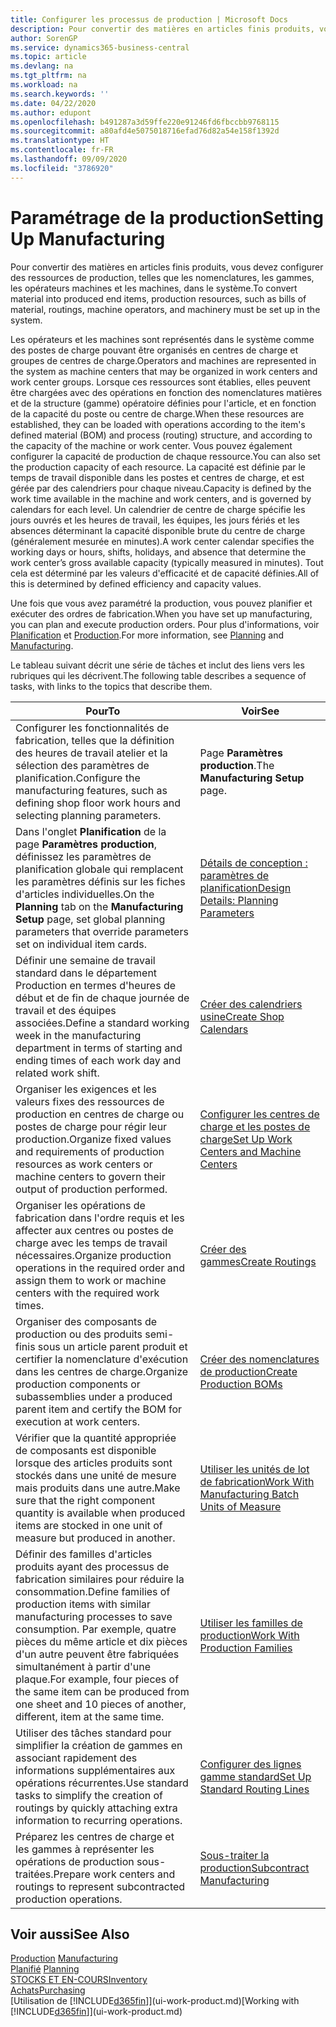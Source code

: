 ```yaml
---
title: Configurer les processus de production | Microsoft Docs
description: Pour convertir des matières en articles finis produits, vous devez configurer des ressources de production, telles que les nomenclatures, les gammes, les opérateurs machines et les machines, dans le système.
author: SorenGP
ms.service: dynamics365-business-central
ms.topic: article
ms.devlang: na
ms.tgt_pltfrm: na
ms.workload: na
ms.search.keywords: ''
ms.date: 04/22/2020
ms.author: edupont
ms.openlocfilehash: b491287a3d59ffe220e91246fd6fbccbb9768115
ms.sourcegitcommit: a80afd4e5075018716efad76d82a54e158f1392d
ms.translationtype: HT
ms.contentlocale: fr-FR
ms.lasthandoff: 09/09/2020
ms.locfileid: "3786920"
---
```

# <a name="setting-up-manufacturing"></a><span data-ttu-id="9e429-103">Paramétrage de la production</span><span class="sxs-lookup"><span data-stu-id="9e429-103">Setting Up Manufacturing</span></span>
<span data-ttu-id="9e429-104">Pour convertir des matières en articles finis produits, vous devez configurer des ressources de production, telles que les nomenclatures, les gammes, les opérateurs machines et les machines, dans le système.</span><span class="sxs-lookup"><span data-stu-id="9e429-104">To convert material into produced end items, production resources, such as bills of material, routings, machine operators, and machinery must be set up in the system.</span></span>

<span data-ttu-id="9e429-105">Les opérateurs et les machines sont représentés dans le système comme des postes de charge pouvant être organisés en centres de charge et groupes de centres de charge.</span><span class="sxs-lookup"><span data-stu-id="9e429-105">Operators and machines are represented in the system as machine centers that may be organized in work centers and work center groups.</span></span> <span data-ttu-id="9e429-106">Lorsque ces ressources sont établies, elles peuvent être chargées avec des opérations en fonction des nomenclatures matières et de la structure (gamme) opératoire définies pour l'article, et en fonction de la capacité du poste ou centre de charge.</span><span class="sxs-lookup"><span data-stu-id="9e429-106">When these resources are established, they can be loaded with operations according to the item's defined material (BOM) and process (routing) structure, and according to the capacity of the machine or work center.</span></span> <span data-ttu-id="9e429-107">Vous pouvez également configurer la capacité de production de chaque ressource.</span><span class="sxs-lookup"><span data-stu-id="9e429-107">You can also set the production capacity of each resource.</span></span> <span data-ttu-id="9e429-108">La capacité est définie par le temps de travail disponible dans les postes et centres de charge, et est gérée par des calendriers pour chaque niveau.</span><span class="sxs-lookup"><span data-stu-id="9e429-108">Capacity is defined by the work time available in the machine and work centers, and is governed by calendars for each level.</span></span> <span data-ttu-id="9e429-109">Un calendrier de centre de charge spécifie les jours ouvrés et les heures de travail, les équipes, les jours fériés et les absences déterminant la capacité disponible brute du centre de charge (généralement mesurée en minutes).</span><span class="sxs-lookup"><span data-stu-id="9e429-109">A work center calendar specifies the working days or hours, shifts, holidays, and absence that determine the work center’s gross available capacity (typically measured in minutes).</span></span> <span data-ttu-id="9e429-110">Tout cela est déterminé par les valeurs d'efficacité et de capacité définies.</span><span class="sxs-lookup"><span data-stu-id="9e429-110">All of this is determined by defined efficiency and capacity values.</span></span>  

<span data-ttu-id="9e429-111">Une fois que vous avez paramétré la production, vous pouvez planifier et exécuter des ordres de fabrication.</span><span class="sxs-lookup"><span data-stu-id="9e429-111">When you have set up manufacturing, you can plan and execute production orders.</span></span> <span data-ttu-id="9e429-112">Pour plus d'informations, voir [Planification](production-planning.md) et [Production](production-manage-manufacturing.md).</span><span class="sxs-lookup"><span data-stu-id="9e429-112">For more information, see [Planning](production-planning.md) and [Manufacturing](production-manage-manufacturing.md).</span></span>  



 <span data-ttu-id="9e429-113">Le tableau suivant décrit une série de tâches et inclut des liens vers les rubriques qui les décrivent.</span><span class="sxs-lookup"><span data-stu-id="9e429-113">The following table describes a sequence of tasks, with links to the topics that describe them.</span></span>   

|<span data-ttu-id="9e429-114">**Pour**</span><span class="sxs-lookup"><span data-stu-id="9e429-114">**To**</span></span>|<span data-ttu-id="9e429-115">**Voir**</span><span class="sxs-lookup"><span data-stu-id="9e429-115">**See**</span></span>|  
|------------|-------------|  
|<span data-ttu-id="9e429-116">Configurer les fonctionnalités de fabrication, telles que la définition des heures de travail atelier et la sélection des paramètres de planification.</span><span class="sxs-lookup"><span data-stu-id="9e429-116">Configure the manufacturing features, such as defining shop floor work hours and selecting planning parameters.</span></span>|<span data-ttu-id="9e429-117">Page **Paramètres production**.</span><span class="sxs-lookup"><span data-stu-id="9e429-117">The **Manufacturing Setup** page.</span></span>|
|<span data-ttu-id="9e429-118">Dans l'onglet **Planification** de la page **Paramètres production**, définissez les paramètres de planification globale qui remplacent les paramètres définis sur les fiches d'articles individuelles.</span><span class="sxs-lookup"><span data-stu-id="9e429-118">On the **Planning** tab on the **Manufacturing Setup** page, set global planning parameters that override parameters set on individual item cards.</span></span>|[<span data-ttu-id="9e429-119">Détails de conception : paramètres de planification</span><span class="sxs-lookup"><span data-stu-id="9e429-119">Design Details: Planning Parameters</span></span>](design-details-planning-parameters.md)|
|<span data-ttu-id="9e429-120">Définir une semaine de travail standard dans le département Production en termes d'heures de début et de fin de chaque journée de travail et des équipes associées.</span><span class="sxs-lookup"><span data-stu-id="9e429-120">Define a standard working week in the manufacturing department in terms of starting and ending times of each work day and related work shift.</span></span>|[<span data-ttu-id="9e429-121">Créer des calendriers usine</span><span class="sxs-lookup"><span data-stu-id="9e429-121">Create Shop Calendars</span></span>](production-how-to-create-work-center-calendars.md)|  
|<span data-ttu-id="9e429-122">Organiser les exigences et les valeurs fixes des ressources de production en centres de charge ou postes de charge pour régir leur production.</span><span class="sxs-lookup"><span data-stu-id="9e429-122">Organize fixed values and requirements of production resources as work centers or machine centers to govern their output of production performed.</span></span>|[<span data-ttu-id="9e429-123">Configurer les centres de charge et les postes de charge</span><span class="sxs-lookup"><span data-stu-id="9e429-123">Set Up Work Centers and Machine Centers</span></span>](production-how-to-set-up-work-and-machine-centers.md)|
|<span data-ttu-id="9e429-124">Organiser les opérations de fabrication dans l'ordre requis et les affecter aux centres ou postes de charge avec les temps de travail nécessaires.</span><span class="sxs-lookup"><span data-stu-id="9e429-124">Organize production operations in the required order and assign them to work or machine centers with the required work times.</span></span>|[<span data-ttu-id="9e429-125">Créer des gammes</span><span class="sxs-lookup"><span data-stu-id="9e429-125">Create Routings</span></span>](production-how-to-create-routings.md)|
|<span data-ttu-id="9e429-126">Organiser des composants de production ou des produits semi-finis sous un article parent produit et certifier la nomenclature d'exécution dans les centres de charge.</span><span class="sxs-lookup"><span data-stu-id="9e429-126">Organize production components or subassemblies under a produced parent item and certify the BOM for execution at work centers.</span></span>|[<span data-ttu-id="9e429-127">Créer des nomenclatures de production</span><span class="sxs-lookup"><span data-stu-id="9e429-127">Create Production BOMs</span></span>](production-how-to-create-production-boms.md)|
|<span data-ttu-id="9e429-128">Vérifier que la quantité appropriée de composants est disponible lorsque des articles produits sont stockés dans une unité de mesure mais produits dans une autre.</span><span class="sxs-lookup"><span data-stu-id="9e429-128">Make sure that the right component quantity is available when produced items are stocked in one unit of measure but produced in another.</span></span>|[<span data-ttu-id="9e429-129">Utiliser les unités de lot de fabrication</span><span class="sxs-lookup"><span data-stu-id="9e429-129">Work With Manufacturing Batch Units of Measure</span></span>](production-how-to-use-the-manufacturing-batch-unit-of-measure.md)|  
|<span data-ttu-id="9e429-130">Définir des familles d'articles produits ayant des processus de fabrication similaires pour réduire la consommation.</span><span class="sxs-lookup"><span data-stu-id="9e429-130">Define families of production items with similar manufacturing processes to save consumption.</span></span> <span data-ttu-id="9e429-131">Par exemple, quatre pièces du même article et dix pièces d'un autre peuvent être fabriquées simultanément à partir d'une plaque.</span><span class="sxs-lookup"><span data-stu-id="9e429-131">For example, four pieces of the same item can be produced from one sheet and 10 pieces of another, different, item at the same time.</span></span>|[<span data-ttu-id="9e429-132">Utiliser les familles de production</span><span class="sxs-lookup"><span data-stu-id="9e429-132">Work With Production Families</span></span>](production-how-work-family.md)|
|<span data-ttu-id="9e429-133">Utiliser des tâches standard pour simplifier la création de gammes en associant rapidement des informations supplémentaires aux opérations récurrentes.</span><span class="sxs-lookup"><span data-stu-id="9e429-133">Use standard tasks to simplify the creation of routings by quickly attaching extra information to recurring operations.</span></span>|[<span data-ttu-id="9e429-134">Configurer des lignes gamme standard</span><span class="sxs-lookup"><span data-stu-id="9e429-134">Set Up Standard Routing Lines</span></span>](production-how-set-up-standard-routing-lines.md)|  
|<span data-ttu-id="9e429-135">Préparez les centres de charge et les gammes à représenter les opérations de production sous-traitées.</span><span class="sxs-lookup"><span data-stu-id="9e429-135">Prepare work centers and routings to represent subcontracted production operations.</span></span>|[<span data-ttu-id="9e429-136">Sous-traiter la production</span><span class="sxs-lookup"><span data-stu-id="9e429-136">Subcontract Manufacturing</span></span>](production-how-to-subcontract-manufacturing.md)|  

## <a name="see-also"></a><span data-ttu-id="9e429-137">Voir aussi</span><span class="sxs-lookup"><span data-stu-id="9e429-137">See Also</span></span>
<span data-ttu-id="9e429-138">[Production](production-manage-manufacturing.md)  </span><span class="sxs-lookup"><span data-stu-id="9e429-138">[Manufacturing](production-manage-manufacturing.md)  </span></span>  
<span data-ttu-id="9e429-139">[Planifié](production-planning.md) </span><span class="sxs-lookup"><span data-stu-id="9e429-139">[Planning](production-planning.md) </span></span>  
[<span data-ttu-id="9e429-140">STOCKS ET EN-COURS</span><span class="sxs-lookup"><span data-stu-id="9e429-140">Inventory</span></span>](inventory-manage-inventory.md)  
[<span data-ttu-id="9e429-141">Achats</span><span class="sxs-lookup"><span data-stu-id="9e429-141">Purchasing</span></span>](purchasing-manage-purchasing.md)  
<span data-ttu-id="9e429-142">[Utilisation de [!INCLUDE[d365fin](includes/d365fin_md.md)]](ui-work-product.md)</span><span class="sxs-lookup"><span data-stu-id="9e429-142">[Working with [!INCLUDE[d365fin](includes/d365fin_md.md)]](ui-work-product.md)</span></span>
